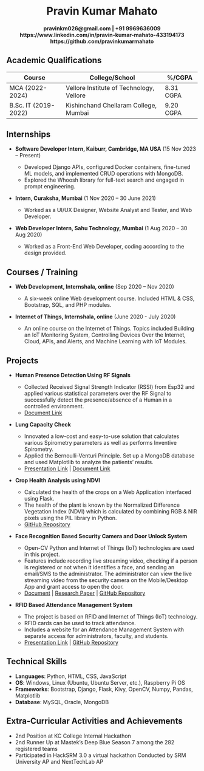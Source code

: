 
<div align="center">
<h1>Pravin Kumar Mahato</h1>
</div>
<div align="center">
  <h4>
    pravinkm026@gmail.com | +91 9969636009<br>
    https://www.linkedin.com/in/pravin-kumar-mahato-433194173<br>
    https://github.com/pravinkumarmahato<br>
  </h4>
</div>

## Academic Qualifications

| Course       | College/School                        | %/CGPA   |
|--------------|---------------------------------------|----------|
| MCA (2022-2024)  | Vellore Institute of Technology, Vellore | 8.31 CGPA |
| B.Sc. IT (2019-2022) | Kishinchand Chellaram College, Mumbai | 9.20 CGPA |

## Internships

- **Software Developer Intern, Kaiburr, Cambridge, MA USA** (15 Nov 2023 – Present)
  - Developed Django APIs, configured Docker containers, fine-tuned ML models, and implemented CRUD operations with MongoDB.
  - Explored the Whoosh library for full-text search and engaged in prompt engineering.

- **Intern, Curaksha, Mumbai** (1 Nov 2020 – 30 June 2021)
  - Worked as a UI/UX Designer, Website Analyst and Tester, and Web Developer.

- **Web Developer Intern, Sahu Technology, Mumbai** (1 Aug 2020 – 30 Aug 2020)
  - Worked as a Front-End Web Developer, coding according to the design provided.

## Courses / Training

- **Web Development, Internshala, online** (Sep 2020 – Nov 2020)
  - A six-week online Web development course. Included HTML & CSS, Bootstrap, SQL, and PHP modules.

- **Internet of Things, Internshala, online** (June 2020 - July 2020)
  - An online course on the Internet of Things. Topics included Building an IoT Monitoring System, Controlling Devices Over the Internet, Cloud, APIs, and Alerts, and Machine Learning with IoT Modules.

## Projects

- **Human Presence Detection Using RF Signals**
  - Collected Received Signal Strength Indicator (RSSI) from Esp32 and applied various statistical parameters over the RF Signal to successfully detect the presence/absence of a Human in a controlled environment.
  - [Document Link](https://drive.google.com/file/d/1zp6Wu6Ar9uyz7GMFq07FOeQudOX-cUhM/view?usp=sharing)

- **Lung Capacity Check**
  - Innovated a low-cost and easy-to-use solution that calculates various Spirometry parameters as well as performs Inventive Spirometry.
  - Applied the Bernoulli-Venturi Principle. Set up a MongoDB database and used Matplotlib to analyze the patients’ results.
  - [Presentation Link](https://docs.google.com/presentation/d/1Cz5aNfhnRLedtiiSnBi56D8-y7FnkFBcYkfAlY76qso/edit?usp=sharing) | [Document Link](https://drive.google.com/file/d/1uLXg8Sjv4HqkFThXv854gIBXiS9TzxSb/view?usp=sharing)

- **Crop Health Analysis using NDVI**
  - Calculated the health of the crops on a Web Application interfaced using Flask.
  - The health of the plant is known by the Normalized Difference Vegetation Index (NDVI) which is calculated by combining RGB & NIR pixels using the PIL library in Python.
  - [GitHub Repository](https://github.com/pravinkumarmahato/Crop-Health-Analysis-using-NDVI)

- **Face Recognition Based Security Camera and Door Unlock System**
  - Open-CV Python and Internet of Things (IoT) technologies are used in this project.
  - Features include recording live streaming video, checking if a person is registered or not when it identifies a face, and sending an email/SMS to the administrator. The administrator can view the live streaming video from the security camera on the Mobile/Desktop App and grant access to open the door.
  - [Document](https://drive.google.com/file/d/1YaMCRFD5awf08sPuxB_ddZrXwj8OA4UO/view?usp=sharing) | [Research Paper](https://drive.google.com/file/d/1_P7zWMzkuu-AutCB8i8RN3XaLWWAwjq9/view?usp=sharing) | [GitHub Repository](https://github.com/pravinkumarmahato/Face-Recognition-Based-Security-Camera-and-Door-Unlock-System)

- **RFID Based Attendance Management System**
  - The project is based on RFID and Internet of Things (IoT) technology.
  - RFID cards can be used to track attendance.
  - Includes a website for an Attendance Management System with separate access for administrators, faculty, and students.
  - [Presentation Link](https://docs.google.com/presentation/d/1G9UZd0Np9ZhDSveUxoGBTw4aALmXDKew/edit?usp=share_link&ouid=118131739469029477695&rtpof=true&sd=true) | [GitHub Repository](https://github.com/pravinkumarmahato/RFID-Based-Attendance-Management-System)

## Technical Skills

- **Languages**: Python, HTML, CSS, JavaScript
- **OS**: Windows, Linux (Ubuntu, Ubuntu Server, etc.), Raspberry Pi OS
- **Frameworks**: Bootstrap, Django, Flask, Kivy, OpenCV, Numpy, Pandas, Matplotlib
- **Database**: MySQL, Oracle, MongoDB

## Extra-Curricular Activities and Achievements

- 2nd Position at KC College Internal Hackathon
- 2nd Runner Up at Mastek’s Deep Blue Season 7 among the 282 registered teams
- Participated in HackSRM 3.0 a virtual hackathon Conducted by SRM University AP and NextTechLab AP
